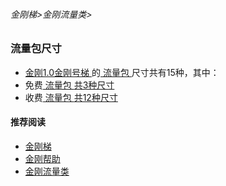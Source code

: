 ###### 金刚梯>金刚流量类>
### 流量包尺寸

- [ 金刚1.0金刚号梯 ](https://github.com/a2zitpro/web/blob/master/kkproducts1.0.md)的[ 流量包 ](https://github.com/a2zitpro/web/blob/master/kkdatatrafficpackage.md)尺寸共有15种，其中：
- 免费[ 流量包 ](https://github.com/a2zitpro/web/blob/master/kkdatatrafficpackage.md)[ 共3种尺寸 ](https://github.com/a2zitpro/web/blob/master/kkdatatrafficfree.md)
- 收费[ 流量包 ](https://github.com/a2zitpro/web/blob/master/kkdatatrafficpackage.md)[ 共12种尺寸 ](https://github.com/a2zitpro/web/blob/master/kkpriceofkkvpn1.0.md)

#### 推荐阅读
- [金刚梯](https://github.com/a2zitpro/web/blob/master/dlb.md)
- [金刚帮助](https://github.com/a2zitpro/web/blob/master/list_helpkkvpn.md)
- [金刚流量类](https://github.com/a2zitpro/web/blob/master/list_kkdatatraffic.md)

